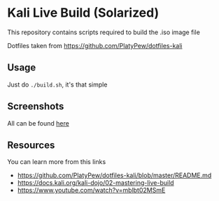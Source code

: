 # Kali Live Build (Solarized)
This repository contains scripts required to build the .iso image file

Dotfiles taken from https://github.com/PlatyPew/dotfiles-kali

## Usage
Just do `./build.sh`, it's that simple

## Screenshots
All can be found [here](https://github.com/PlatyPew/dotfiles-kali/blob/master/README.md)

## Resources
You can learn more from this links
- https://github.com/PlatyPew/dotfiles-kali/blob/master/README.md
- https://docs.kali.org/kali-dojo/02-mastering-live-build
- https://www.youtube.com/watch?v=mblbt02MSmE
